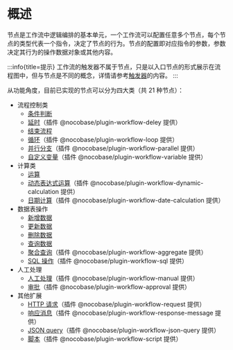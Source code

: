 # 概述

节点是工作流中逻辑编排的基本单元，一个工作流可以配置任意多个节点，每个节点的类型代表一个指令，决定了节点的行为。节点的配置即对应指令的参数，参数决定其行为的操作数据对象或其他内容。

:::info{title=提示}
工作流的触发器不属于节点，只是以入口节点的形式展示在流程图中，但与节点是不同的概念，详情请参考[触发器](../triggers/index.md)的内容。
:::

从功能角度，目前已实现的节点可以分为四大类（共 21 种节点）：

- 流程控制类
  - [条件判断](./condition.md)
  - [延时](./delay.md)（插件 @nocobase/plugin-workflow-deley 提供）
  - [结束流程](./end.md)
  - [循环](./loop.md)（插件 @nocobase/plugin-workflow-loop 提供）
  - [并行分支](./parallel.md)（插件 @nocobase/plugin-workflow-parallel 提供）
  - [自定义变量](./variable.md)（插件 @nocobase/plugin-workflow-variable 提供）
- 计算类
  - [运算](./calculation.md)
  - [动态表达式运算](./dynamic-calculation.md)（插件 @nocobase/plugin-workflow-dynamic-calculation 提供）
  - [日期计算](./date-calculation.md)（插件 @nocobase/plugin-workflow-date-calculation 提供）
- 数据表操作
  - [新增数据](./create.md)
  - [更新数据](./update.md)
  - [删除数据](./destroy.md)
  - [查询数据](./query.md)
  - [聚合查询](./aggregate.md)（插件 @nocobase/plugin-workflow-aggregate 提供）
  - [SQL 操作](./sql.md)（插件 @nocobase/plugin-workflow-sql 提供）
- 人工处理
  - [人工处理](./manual.md)（插件 @nocobase/plugin-workflow-manual 提供）
  - [审批](./approval.md)（插件 @nocobase/plugin-workflow-approval 提供）
- 其他扩展
  - [HTTP 请求](./request.md)（插件 @nocobase/plugin-workflow-request 提供）
  - [响应消息](./response-message.md)（插件 @nocobase/plugin-workflow-response-message 提供）
  - [JSON query](./json-query.md)（插件 @nocobase/plugin-workflow-json-query 提供）
  - [脚本](./script.md)（插件 @nocobase/plugin-workflow-script 提供）
